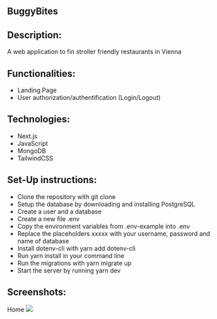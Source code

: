 ## BuggyBites

## Description:

A web application to fin stroller friendly restaurants in Vienna

## Functionalities:

- Landing Page
- User authorization/authentification (Login/Logout)

## Technologies:

- Next.js
- JavaScript
- MongoDB
- TailwindCSS

## Set-Up instructions:

- Clone the repository with git clone <repo>
- Setup the database by downloading and installing PostgreSQL
- Create a user and a database
- Create a new file .env
- Copy the environment variables from .env-example into .env
- Replace the placeholders xxxxx with your username, password and name of database
- Install dotenv-cli with yarn add dotenv-cli
- Run yarn install in your command line
- Run the migrations with yarn migrate up
- Start the server by running yarn dev

## Screenshots:

Home
<img src='https://res.cloudinary.com/dtz9u2nae/image/upload/v1712661832/Screenshot_BuggyBites_kwpuyz.png'/>
